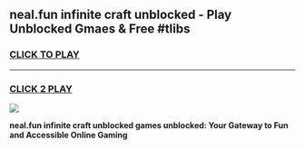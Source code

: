 
## neal.fun infinite craft unblocked - Play Unblocked Gmaes & Free #tlibs
<h3>
<a href="https://news.freeplayer.one?title=neal.fun_infinite_craft_unblocked&ref=24F">CLICK TO PLAY</a></h3>
<hr>

<h3>
<a href="https://news.freeplayer.one?title=neal.fun_infinite_craft_unblocked&ref=24F">CLICK 2 PLAY</a>
  
</h3>

<a href="https://news.freeplayer.one?title=neal.fun_infinite_craft_unblocked&ref=24F/"><img src="https://clearcache.store/games.png"></a>


**neal.fun infinite craft unblocked games unblocked: Your Gateway to Fun and Accessible Online Gaming**
